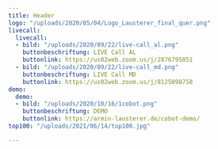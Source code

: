 ```yaml
---
title: Header
logo: "/uploads/2020/05/04/Logo_Lausterer_final_quer.png"
livecall:
  livecall:
  - bild: "/uploads/2020/09/22/live-call_al.png"
    buttonbeschriftung: LIVE Call AL
    buttonlink: https://us02web.zoom.us/j/2876795051
  - bild: "/uploads/2020/09/22/live-call_md.png"
    buttonbeschriftung: LIVE Call MD
    buttonlink: https://us02web.zoom.us/j/8125098758
demo:
  demo:
  - bild: "/uploads/2020/10/16/1cobot.png"
    buttonbeschriftung: DEMO
    buttonlink: https://armin-lausterer.de/cobot-demo/
top100: "/uploads/2021/06/14/top100.jpg"

---
```

